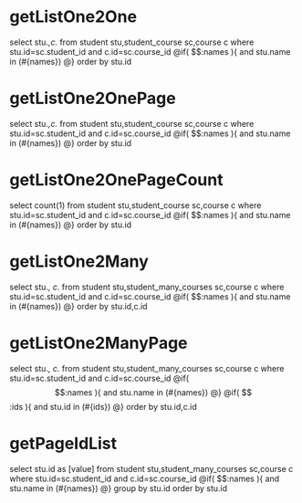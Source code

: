 getListOne2One
====
select stu.*,c.* from student stu,student_course sc,course c where 
stu.id=sc.student_id and c.id=sc.course_id 
@if( $$:names ){ 
and stu.name in (#{names})
@} 
order by stu.id

getListOne2OnePage
====
select stu.*,c.* from student stu,student_course sc,course c 
where stu.id=sc.student_id and c.id=sc.course_id 
@if( $$:names ){ 
and stu.name in (#{names})
@} 
order by stu.id

getListOne2OnePageCount
====
select count(1) from student stu,student_course sc,course c 
where stu.id=sc.student_id and c.id=sc.course_id 
@if( $$:names ){ 
and stu.name in (#{names})
@} 
order by stu.id


getListOne2Many
====
select stu.*, c.*
from student stu,student_many_courses sc,course c 
where stu.id=sc.student_id and c.id=sc.course_id 
@if( $$:names ){ 
and stu.name in (#{names})
@} 
order by stu.id,c.id


getListOne2ManyPage
====
select stu.*, c.*
from student stu,student_many_courses sc,course c where stu.id=sc.student_id 
and c.id=sc.course_id 
@if( $$:names ){ 
and stu.name in (#{names})
@} 
@if( $$:ids ){ 
and stu.id in (#{ids})
@}
order by stu.id,c.id

getPageIdList
====
select stu.id as [value]
from student stu,student_many_courses sc,course c where
stu.id=sc.student_id and c.id=sc.course_id 
@if( $$:names ){ 
and stu.name in (#{names})
@} 
group by stu.id order by stu.id
